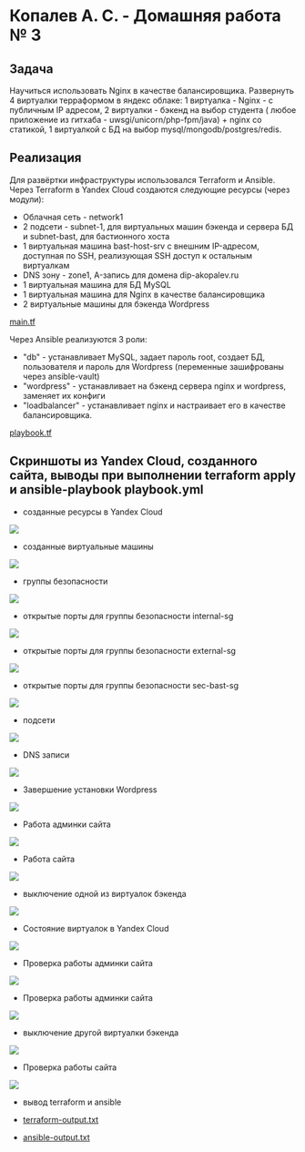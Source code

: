 #  Копалев А. С. - Домашняя работа № 3

## Задача
Научиться использовать Nginx в качестве балансировщика.
Развернуть 4 виртуалки терраформом в яндекс облаке:
1 виртуалка - Nginx - с публичным IP адресом,
2 виртуалки - бэкенд на выбор студента ( любое приложение из гитхаба - uwsgi/unicorn/php-fpm/java) + nginx со статикой,
1 виртуалкой с БД на выбор mysql/mongodb/postgres/redis.
## Реализация
Для развёртки инфраструктуры использовался Terraform и Ansible.
Через Terraform в Yandex Cloud создаются следующие ресурсы (через модули):
- Облачная сеть - network1
- 2 подсети - subnet-1, для виртуальных машин бэкенда и сервера БД и subnet-bast, для бастионного хоста
- 1 виртуальная машина bast-host-srv с внешним IP-адресом, доступная по SSH, реализующая SSH доступ к остальным виртуалкам
- DNS зону - zone1, A-запись для домена dip-akopalev.ru
- 1 виртуальная машина для БД MySQL
- 1 виртуальная машина для Nginx в качестве балансировщика
- 2 виртуальные машины для бэкенда Wordpress

[main.tf](./main.tf)

Через Ansible реализуются 3 роли:
 - "db" - устанавливает MySQL, задает пароль root, создает БД, пользователя и пароль для Wordpress (переменные зашифрованы через ansible-vault)
 - "wordpress" - устанавливает на бэкенд сервера nginx и wordpress, заменяет их конфиги
 - "loadbalancer" - устанавливает nginx и настраивает его в качестве балансировщика.

[playbook.tf](./ansible/playbook.yml)

## Скриншоты из Yandex Cloud, созданного сайта, выводы при выполнении terraform apply и ansible-playbook playbook.yml

- созданные ресурсы в Yandex Cloud
  
![](files/pic/1.png)

- созданные виртуальные машины
  
![](files/pic/2.png)

- группы безопасности
  
![](files/pic/3.png)

- открытые порты для группы безопасности internal-sg
  
![](files/pic/4.png)

- открытые порты для группы безопасности external-sg
  
![](files/pic/5.png)

- открытые порты для группы безопасности sec-bast-sg

![](files/pic/6.png)

- подсети

![](files/pic/7.png)

- DNS записи

![](files/pic/8.png)

- Завершение установки Wordpress

![](files/pic/9.png)

- Работа админки сайта

![](files/pic/10.png)

- Работа сайта

![](files/pic/11.png)

- выключение одной из виртуалок бэкенда

![](files/pic/12.png)

- Состояние виртуалок в Yandex Cloud

![](files/pic/13.png)

- Проверка работы админки сайта

![](files/pic/14.png)

- Проверка работы админки сайта

![](files/pic/15.png)

- выключение другой виртуалки бэкенда

![](files/pic/16.png)

- Проверка работы сайта

![](files/pic/17.png)

- вывод terraform и ansible
  
- [terraform-output.txt](files/terraform-output.txt)
  
- [ansible-output.txt](files/ansible-output.txt)